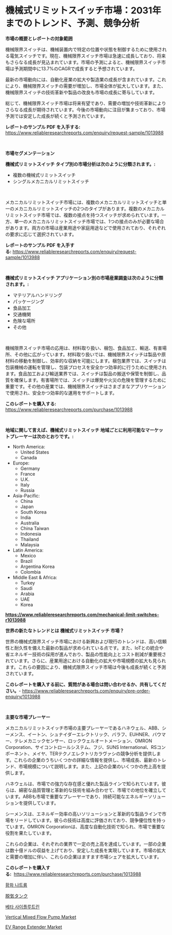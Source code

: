 <p><h1>機械式リミットスイッチ市場：2031年までのトレンド、予測、競争分析</h1></p><p><strong>市場の概要とレポートの対象範囲</strong></p>
<p><p>機械限界スイッチは、機械装置内で特定の位置や状態を制御するために使用される電気スイッチです。現在、機械限界スイッチ市場は急速に成長しており、将来もさらなる成長が見込まれています。市場の予測によると、機械限界スイッチ市場は予測期間中に13.7%のCAGRで成長すると予想されています。</p><p>最新の市場動向には、自動化産業の拡大や製造業の成長が含まれています。これにより、機械限界スイッチの需要が増加し、市場全体が拡大しています。また、機械限界スイッチの技術革新や製品の改良も市場の成長に寄与しています。</p><p>総じて、機械限界スイッチ市場は将来有望であり、需要の増加や技術革新によりさらなる成長が期待されています。今後の市場動向に注目が集まっており、市場予測では安定した成長が続くと予測されています。</p></p>
<p><strong>レポートのサンプル PDF を入手する:</strong> <a href="https://www.reliableresearchreports.com/enquiry/request-sample/1013988">https://www.reliableresearchreports.com/enquiry/request-sample/1013988</a></p>
<p>&nbsp;</p>
<p><strong>市場セグメンテーション</strong></p>
<p><strong>機械式リミットスイッチ タイプ別の市場分析は次のように分類されます。:</strong></p>
<p><ul><li>複数の機械式リミットスイッチ</li><li>シングルメカニカルリミットスイッチ</li></ul></p>
<p>&nbsp;</p>
<p><p>メカニカルリミットスイッチ市場には、複数のメカニカルリミットスイッチと単一のメカニカルリミットスイッチの2つのタイプがあります。複数のメカニカルリミットスイッチ市場では、複数の接点を持つスイッチが求められています。一方、単一のメカニカルリミットスイッチ市場では、1つの接点のみが必要な場合があります。両方の市場は産業用途や家庭用途などで使用されており、それぞれの要求に応じて選択されています。</p></p>
<p><strong>レポートのサンプル PDF を入手する:</strong>&nbsp;<a href="https://www.reliableresearchreports.com/enquiry/request-sample/1013988">https://www.reliableresearchreports.com/enquiry/request-sample/1013988</a></p>
<p>&nbsp;</p>
<p><strong> 機械式リミットスイッチ アプリケーション別の市場産業調査は次のように分類されます。:</strong></p>
<p><ul><li>マテリアルハンドリング</li><li>パッケージング</li><li>食品加工</li><li>交通機関</li><li>危険な場所</li><li>その他</li></ul></p>
<p>&nbsp;</p>
<p><p>機械限界スイッチ市場の応用は、材料取り扱い、梱包、食品加工、輸送、有害場所、その他に広がっています。材料取り扱いでは、機械限界スイッチは製品や原材料の移動を制御し、効率的な収納を可能にします。梱包業界では、スイッチは包装機械の運転を管理し、包装プロセスを安全かつ効率的に行うために使用されます。食品加工および輸送業界では、スイッチは製品の搬送や保管を制御し、品質を確保します。有害場所では、スイッチは爆発や火災の危険を管理するために重要です。その他の産業では、機械限界スイッチはさまざまなアプリケーションで使用され、安全かつ効率的な運用をサポートします。</p></p>
<p><strong>このレポートを購入する:</strong>&nbsp; <a href="https://www.reliableresearchreports.com/purchase/1013988">https://www.reliableresearchreports.com/purchase/1013988</a></p>
<p>&nbsp;</p>
<p><strong>地域に関して言えば、機械式リミットスイッチ 地域ごとに利用可能なマーケットプレーヤーは次のとおりです。:</strong></p>
<p><ul>
    <li>
        North America:
        <ul>
            <li>United States</li>
            <li>Canada</li>
        </ul>
    </li>
    <li>
        Europe:
        <ul>
            <li>Germany</li>
            <li>France</li>
            <li>U.K.</li>
            <li>Italy</li>
            <li>Russia</li>
        </ul>
    </li>
    <li>
        Asia-Pacific:
        <ul>
            <li>China</li>
            <li>Japan</li>
            <li>South Korea</li>
            <li>India</li>
            <li>Australia</li>
            <li>China Taiwan</li>
            <li>Indonesia</li>
            <li>Thailand</li>
            <li>Malaysia</li>
        </ul>
    </li>
    <li>
        Latin America:
        <ul>
            <li>Mexico</li>
            <li>Brazil</li>
            <li>Argentina Korea</li>
            <li>Colombia</li>
        </ul>
    </li>
    <li>
        Middle East & Africa:
        <ul>
            <li>Turkey</li>
            <li>Saudi</li>
            <li>Arabia</li>
            <li>UAE</li>
            <li>Korea</li>
        </ul>
    </li>
    </ul></p>
<p><strong><a href="https://www.reliableresearchreports.com/mechanical-limit-switches-r1013988">https://www.reliableresearchreports.com/mechanical-limit-switches-r1013988</a></strong>&nbsp;</p>
<p><strong>世界の新たなトレンドとは 機械式リミットスイッチ 市場？</strong></p>
<p><p>世界の機械式限界スイッチ市場における新興および現行のトレンドは、高い信頼性と耐久性を備えた最新の製品が求められている点です。また、IoTとの統合や省エネルギー技術の採用が進んでおり、製品の性能向上とコスト削減が重要視されています。さらに、産業用途における自動化の拡大や市場規模の拡大も見られます。これらの要因により、機械式限界スイッチ市場は今後も成長が続くと予測されています。</p></p>
<p><strong>このレポートを購入する前に、質問がある場合は問い合わせるか、共有してください。</strong>- <a href="https://www.reliableresearchreports.com/enquiry/pre-order-enquiry/1013988">https://www.reliableresearchreports.com/enquiry/pre-order-enquiry/1013988</a></p>
<p>&nbsp;</p>
<p><strong>主要な市場プレーヤー</strong></p>
<p><p>メカニカルリミットスイッチ市場の主要プレーヤーであるハネウェル、ABB、シーメンス、イートン、シュナイダーエレクトリック、バラフ、EUHNER、バウマー、テレメカニックセンサー、ロックウェルオートメーション、OMRON Corporation、サイコントロールシステム、フジ、SUNS International、RSコンポーネント、メイヤ、TERテクノエレクトリカラヴァシの競争分析を提供します。これらの企業のうちいくつかの詳細な情報を提供し、市場成長、最新のトレンド、市場規模について説明します。また、上記の企業のいくつかの売上高を提供します。</p><p>ハネウェルは、市場での強力な存在感と優れた製品ラインで知られています。彼らは、綿密な品質管理と革新的な技術を組み合わせて、市場での地位を確立しています。ABBも市場で重要なプレーヤーであり、持続可能なエネルギーソリューションを提供しています。</p><p>シーメンスは、エネルギー効率の高いソリューションと革新的な製品ラインで市場をリードしています。彼らの技術は高度に評価されており、競争優位性を持っています。OMRON Corporationは、高度な自動化技術で知られ、市場で重要な役割を果たしています。</p><p>これらの企業は、それぞれの業界で一定の売上高を達成しています。一部の企業は数十億ドルの収益を上げており、安定した成長を実現しています。市場の拡大と需要の増加に伴い、これらの企業はますます市場シェアを拡大しています。</p></p>
<p><strong>このレポートを購入する:</strong>&nbsp;&nbsp;<a href="https://www.reliableresearchreports.com/purchase/1013988">https://www.reliableresearchreports.com/purchase/1013988</a></p>
<p><p><a href="https://github.com/TimmyMann6767/Market-Research-Report-List-1/blob/main/422885719627.md">황화 나트륨</a></p><p><a href="https://github.com/AriMuller2009/Market-Research-Report-List-1/blob/main/437896021070.md">脱気タンク</a></p><p><a href="https://github.com/JeromeRtyau89966/Market-Research-Report-List-1/blob/main/104218219628.md">베타 사이플루트린</a></p><p><a href="https://github.com/fiixsa/Market-Research-Report-List-2/blob/main/vertical-mixed-flow-pump-market.md">Vertical Mixed Flow Pump Market</a></p><p><a href="https://github.com/Airanohannonzb68e5pb53oc1/Market-Research-Report-List-2/blob/main/ev-range-extender-market.md">EV Range Extender Market</a></p></p>